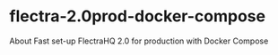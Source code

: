 # flectra-2.0prod-docker-compose
About Fast set-up FlectraHQ 2.0 for production with Docker Compose
